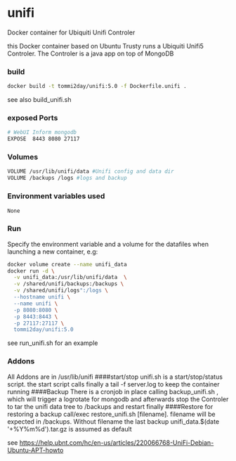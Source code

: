 # unifi
Docker container for Ubiquiti Unifi Controler

this Docker container based on Ubuntu Trusty runs a Ubiquiti Unifi5 Controler. The Controler is a java app on top of MongoDB


### build
```sh
docker build -t tommi2day/unifi:5.0 -f Dockerfile.unifi .
```
see also build_unifi.sh
### exposed Ports
```sh
# WebUI Inform mongodb  
EXPOSE  8443 8080 27117
```
### Volumes
```sh
VOLUME /usr/lib/unifi/data #Unifi config and data dir
VOLUME /backups /logs #logs and backup
```

### Environment variables used
```sh
None
```

### Run
Specify the  environment variable and a volume 
for the datafiles when launching a new container, e.g:

```sh
docker volume create --name unifi_data
docker run -d \
  -v unifi_data:/usr/lib/unifi/data  \
  -v /shared/unifi/backups:/backups \
  -v /shared/unifi/logs":/logs \
  --hostname unifi \
  --name unifi \
  -p 8080:8080 \
  -p 8443:8443 \
  -p 27117:27117 \
  tommi2day/unifi:5.0
```
see run_unifi.sh for an example

### Addons
All Addons are in /usr/lib/unifi
####start/stop
unifi.sh is a start/stop/status script. the start script calls finally a tail -f server.log to keep the container running
####Backup
There is a cronjob in place calling backup_unifi.sh , which will trigger a logrotate for mongodb and afterwards
stop the Controler to tar the unifi data tree to /backups and restart finally
####Restore
for restoring a backup call/exec restore_unifi.sh [filename]. filename will be expected in /backups. Without filename the last backup
unifi_data.$(date '+%Y%m%d').tar.gz is assumed as default
 
see https://help.ubnt.com/hc/en-us/articles/220066768-UniFi-Debian-Ubuntu-APT-howto
